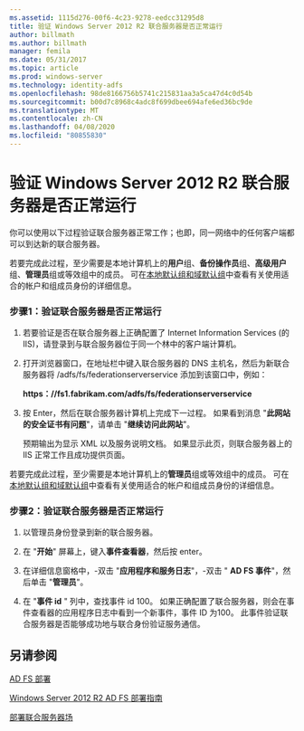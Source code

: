 ```yaml
---
ms.assetid: 1115d276-00f6-4c23-9278-eedcc31295d8
title: 验证 Windows Server 2012 R2 联合服务器是否正常运行
author: billmath
ms.author: billmath
manager: femila
ms.date: 05/31/2017
ms.topic: article
ms.prod: windows-server
ms.technology: identity-adfs
ms.openlocfilehash: 98de8166756b5741c215831aa3a5ca47d4c0d54b
ms.sourcegitcommit: b00d7c8968c4adc8f699dbee694afe6ed36bc9de
ms.translationtype: MT
ms.contentlocale: zh-CN
ms.lasthandoff: 04/08/2020
ms.locfileid: "80855830"
---
```

# <a name="verify-your-windows-server-2012-r2-federation-server-is-operational"></a>验证 Windows Server 2012 R2 联合服务器是否正常运行



你可以使用以下过程验证联合服务器正常工作；也即，同一网络中的任何客户端都可以到达新的联合服务器。  
  
若要完成此过程，至少需要是本地计算机上的**用户**组、**备份操作员**组、**高级用户**组、**管理员**组或等效组中的成员。  可在[本地默认组和域默认组](https://go.microsoft.com/fwlink/?LinkId=83477)中查看有关使用适合的帐户和组成员身份的详细信息。   
  
### <a name="procedure-1-to-verify-that-a-federation-server-is-operational"></a>步骤1：验证联合服务器是否正常运行  
  
1.  若要验证是否在联合服务器上正确配置了 Internet Information Services \(的 IIS\)，请登录到与联合服务器位于同一个林中的客户端计算机。  
  
2.  打开浏览器窗口，在地址栏中键入联合服务器的 DNS 主机名，然后为新联合服务器将 \/adfs\/fs\/federationserverservice 添加到该窗口中，例如：  
  
    **https：\/\/fs1.fabrikam.com\/adfs\/fs\/federationserverservice**  
  
3.  按 Enter，然后在联合服务器计算机上完成下一过程。 如果看到消息 "**此网站的安全证书有问题**"，请单击 "**继续访问此网站**"。  
  
    预期输出为显示 XML 以及服务说明文档。 如果显示此页，则联合服务器上的 IIS 正常工作且成功提供页面。  
  
若要完成此过程，至少需要是本地计算机上的**管理员**组或等效组中的成员。  可在[本地默认组和域默认组](https://go.microsoft.com/fwlink/?LinkId=83477)中查看有关使用适合的帐户和组成员身份的详细信息。   
  
### <a name="procedure-2-to-verify-that-a-federation-server-is-operational"></a>步骤2：验证联合服务器是否正常运行  
  
1.  以管理员身份登录到新的联合服务器。  
  
2.  在 "**开始**" 屏幕上，键入**事件查看器**，然后按 enter。  
  
3.  在详细信息窗格中，\-双击 "**应用程序和服务日志**"，\-双击 " **AD FS 事件**"，然后单击 "**管理员**"。  
  
4.  在 "**事件 id** " 列中，查找事件 id 100。 如果正确配置了联合服务器，则会在事件查看器的应用程序日志中看到一个新事件，事件 ID 为100。 此事件验证联合服务器是否能够成功地与联合身份验证服务通信。  
  
## <a name="see-also"></a>另请参阅 

[AD FS 部署](../../ad-fs/AD-FS-Deployment.md)  

[Windows Server 2012 R2 AD FS 部署指南](../../ad-fs/deployment/Windows-Server-2012-R2-AD-FS-Deployment-Guide.md)  
 
[部署联合服务器场](../../ad-fs/deployment/Deploying-a-Federation-Server-Farm.md)  
   
  

